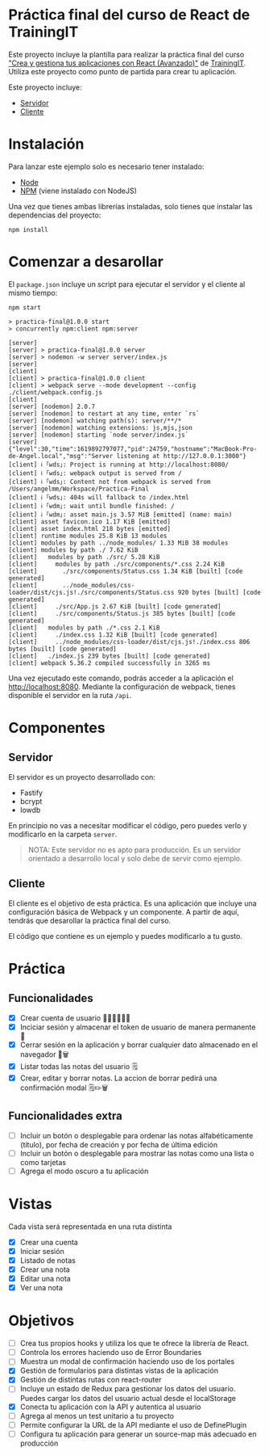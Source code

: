 # Práctica final del curso de React de TrainingIT

Este proyecto incluye la plantilla para realizar la práctica final del curso ["Crea y gestiona tus aplicaciones con React (Avanzado)"](https://trainingit.es/curso-react-avanzado/) de [TrainingIT](https://trainingit.es/). Utiliza este proyecto como punto de partida para crear tu aplicación.

Este proyecto incluye:

- [Servidor](#servidor)
- [Cliente](#cliente)

# Instalación

Para lanzar este ejemplo solo es necesario tener instalado:

- [Node](https://nodejs.org/es/)
- [NPM](https://www.npmjs.com/) (viene instalado con NodeJS)

Una vez que tienes ambas librerías instaladas, solo tienes que instalar las dependencias del proyecto:

```
npm install
```

# Comenzar a desarollar

El `package.json` incluye un script para ejecutar el servidor y el cliente al mismo tiempo:

```
npm start

> practica-final@1.0.0 start
> concurrently npm:client npm:server

[server]
[server] > practica-final@1.0.0 server
[server] > nodemon -w server server/index.js
[server]
[client]
[client] > practica-final@1.0.0 client
[client] > webpack serve --mode development --config ./client/webpack.config.js
[client]
[server] [nodemon] 2.0.7
[server] [nodemon] to restart at any time, enter `rs`
[server] [nodemon] watching path(s): server/**/*
[server] [nodemon] watching extensions: js,mjs,json
[server] [nodemon] starting `node server/index.js`
[server] {"level":30,"time":1619892797077,"pid":24759,"hostname":"MacBook-Pro-de-Angel.local","msg":"Server listening at http://127.0.0.1:3000"}
[client] ℹ ｢wds｣: Project is running at http://localhost:8080/
[client] ℹ ｢wds｣: webpack output is served from /
[client] ℹ ｢wds｣: Content not from webpack is served from /Users/angelmm/Workspace/Practica-Final
[client] ℹ ｢wds｣: 404s will fallback to /index.html
[client] ℹ ｢wdm｣: wait until bundle finished: /
[client] ℹ ｢wdm｣: asset main.js 3.57 MiB [emitted] (name: main)
[client] asset favicon.ico 1.17 KiB [emitted]
[client] asset index.html 218 bytes [emitted]
[client] runtime modules 25.8 KiB 13 modules
[client] modules by path ../node_modules/ 1.33 MiB 38 modules
[client] modules by path ./ 7.62 KiB
[client]   modules by path ./src/ 5.28 KiB
[client]     modules by path ./src/components/*.css 2.24 KiB
[client]       ./src/components/Status.css 1.34 KiB [built] [code generated]
[client]       ../node_modules/css-loader/dist/cjs.js!./src/components/Status.css 920 bytes [built] [code generated]
[client]     ./src/App.js 2.67 KiB [built] [code generated]
[client]     ./src/components/Status.js 385 bytes [built] [code generated]
[client]   modules by path ./*.css 2.1 KiB
[client]     ./index.css 1.32 KiB [built] [code generated]
[client]     ../node_modules/css-loader/dist/cjs.js!./index.css 806 bytes [built] [code generated]
[client]   ./index.js 239 bytes [built] [code generated]
[client] webpack 5.36.2 compiled successfully in 3265 ms
```

Una vez ejecutado este comando, podrás acceder a la aplicación el <http://localhost:8080>. Mediante la configuración de webpack, tienes disponible el servidor en la ruta `/api`.

# Componentes

## Servidor

El servidor es un proyecto desarrollado con:

- Fastify
- bcrypt
- lowdb

En principio no vas a necesitar modificar el código, pero puedes verlo y modificarlo en la carpeta `server`.

> NOTA: Este servidor no es apto para producción. Es un servidor orientado a desarrollo local y solo debe de servir como ejemplo.

## Cliente

El cliente es el objetivo de esta práctica. Es una aplicación que incluye una configuración básica de Webpack y un componente. A partir de aquí, tendrás que desarollar la práctica final del curso.

El código que contiene es un ejemplo y puedes modificarlo a tu gusto.

# Práctica

## Funcionalidades
- [X] Crear cuenta de usuario 🙍🏽‍♀️🙍🏽‍♂️
- [X] Inciciar sesión y almacenar el token de usuario de manera permanente 🔐
- [X] Cerrar sesión en la aplicación y borrar cualquier dato almacenado en el navegador 🔐🗑
- [X] Listar todas las notas del usuario 🗒
- [X] Crear, editar y borrar notas. La accion de borrar pedirá una confirmación modal 🗒✏🗑

## Funcionalidades extra
- [ ] Incluir un botón o desplegable para ordenar las notas alfabéticamente (título), por fecha de creación y por fecha de última edición
- [ ] Incluir un botón o desplegable para mostrar las notas como una lista o como tarjetas
- [ ] Agrega el modo oscuro a tu aplicación

# Vistas
Cada vista será representada en una ruta distinta

- [X] Crear una cuenta
- [X] Iniciar sesión
- [X] Listado de notas
- [X] Crear una nota
- [X] Editar una nota
- [X] Ver una nota

# Objetivos

- [ ] Crea tus propios hooks y utiliza los que te ofrece la librería de React.
- [ ] Controla los errores haciendo uso de Error Boundaries
- [ ] Muestra un modal de confirmación haciendo uso de los portales
- [X] Gestión de formularios para distintas vistas de la aplicación
- [X] Gestión de distintas rutas con react-router
- [ ] Incluye un estado de Redux para gestionar los datos del usuario. Puedes cargar los datos del usuario actual desde el localStorage
- [X] Conecta tu aplicación con la API y autentica al usuario
- [ ] Agrega al menos un test unitario a tu proyecto
- [ ] Permite configurar la URL de la API mediante el uso de DefinePlugin
- [ ] Configura tu aplicación para generar un source-map más adecuado en producción